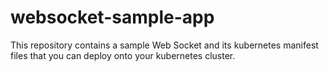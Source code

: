 # websocket-sample-app
This repository contains a sample Web Socket and its kubernetes manifest files that you can deploy onto your kubernetes cluster.
